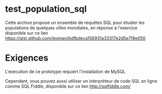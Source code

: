# test_population_sql
Cette archive propose un ensemble de requêtes SQL pour étudier les populations de quelques villes mondiales, en réponse à l'exercice disponible sur ce lien https://gist.github.com/lexman/bdfbdeca156931a33317e2d5e7f8e050 

# Exigences
L'exécution de ce prototype requiert l'installation de MySQL

Cependant, vous pouvez aussi utiliser un interprèteur de code SQL en ligne comme SQL Fiddle, disponible sur ce lien http://sqlfiddle.com/
